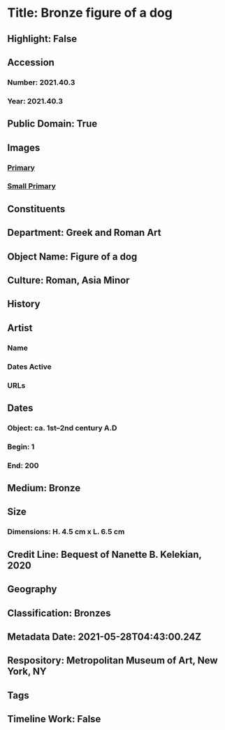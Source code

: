 # Title: Bronze figure of a dog
## Highlight: False
## Accession
### Number: 2021.40.3
### Year: 2021.40.3
## Public Domain: True
## Images
### [Primary](https://images.metmuseum.org/CRDImages/gr/original/K196.jpg)
### [Small Primary](https://images.metmuseum.org/CRDImages/gr/web-large/K196.jpg)
## Constituents
## Department: Greek and Roman Art
## Object Name: Figure of a dog
## Culture: Roman, Asia Minor
## History
## Artist
### Name
### Dates Active
### URLs
## Dates
### Object: ca. 1st–2nd century A.D
### Begin: 1
### End: 200
## Medium: Bronze
## Size
### Dimensions: H. 4.5 cm x L. 6.5 cm
## Credit Line: Bequest of Nanette B. Kelekian, 2020
## Geography
## Classification: Bronzes
## Metadata Date: 2021-05-28T04:43:00.24Z
## Respository: Metropolitan Museum of Art, New York, NY
## Tags
## Timeline Work: False